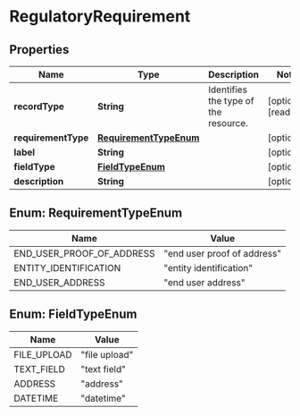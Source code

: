 

# RegulatoryRequirement


## Properties

Name | Type | Description | Notes
------------ | ------------- | ------------- | -------------
**recordType** | **String** | Identifies the type of the resource. |  [optional] [readonly]
**requirementType** | [**RequirementTypeEnum**](#RequirementTypeEnum) |  |  [optional]
**label** | **String** |  |  [optional]
**fieldType** | [**FieldTypeEnum**](#FieldTypeEnum) |  |  [optional]
**description** | **String** |  |  [optional]



## Enum: RequirementTypeEnum

Name | Value
---- | -----
END_USER_PROOF_OF_ADDRESS | &quot;end user proof of address&quot;
ENTITY_IDENTIFICATION | &quot;entity identification&quot;
END_USER_ADDRESS | &quot;end user address&quot;



## Enum: FieldTypeEnum

Name | Value
---- | -----
FILE_UPLOAD | &quot;file upload&quot;
TEXT_FIELD | &quot;text field&quot;
ADDRESS | &quot;address&quot;
DATETIME | &quot;datetime&quot;



